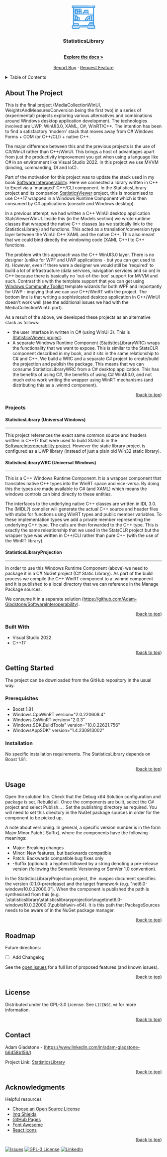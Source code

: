 <a name="readme-top"></a>

<!-- PROJECT LOGO -->
<br />
<div align="center">
  <a href="https://github.com/Adam-Gladstone/SoftwareInteroperability/">
    <img src="Images/statistics-library.png" alt="logo" width="80" height="80">
  </a>

  <h3 align="center">StatisticsLibrary</h3>

  <p align="center">
    <br />
    <a href="https://github.com/Adam-Gladstone/SoftwareInteroperability"><strong>Explore the docs »</strong></a>
    <br />
    <br />
    <a href="https://github.com/Adam-Gladstone/SoftwareInteroperability/issues">Report Bug</a>
    ·
    <a href="https://github.com/Adam-Gladstone/SoftwareInteroperability/issues">Request Feature</a>
  </p>
</div>

<!-- TABLE OF CONTENTS -->
<details>
  <summary>Table of Contents</summary>
  <ol>
    <li>
      <a href="#about-the-project">About The Project</a>
      <ul>
        <li><a href="#projects">Projects</a></li>
        <li><a href="#built-with">Built With</a></li>
      </ul>
    </li>
    <li>
      <a href="#getting-started">Getting Started</a>
      <ul>
        <li><a href="#prerequisites">Prerequisites</a></li>
        <li><a href="#installation">Installation</a></li>
      </ul>
    </li>
    <li><a href="#usage">Usage</a></li>
    <li><a href="#roadmap">Roadmap</a></li>
    <li><a href="#license">License</a></li>
    <li><a href="#contact">Contact</a></li>
    <li><a href="#acknowledgments">Acknowledgments</a></li>
  </ol>
</details>

<!-- ABOUT THE PROJECT -->
## About The Project
This is the final project (MediaCollectionWinUI, WeightsAndMeasuresConversion being the first two) in a series of (experimental) projects exploring various alternatives and combinations around Windows desktop application development. The technologies involved are UWP, WinUI3.0, XAML, C#, WinRT/C++. The intention has been to find a satisfactory 'modern' stack that moves away from C# Windows Forms + COM (or C++/CLI) + native C++.

The major difference between this and the previous projects is the use of C#/WinUI rather than C++/WinUI. This brings a host of advantages apart from just the productivity improvement you get when using a language like C# in an environment like Visual Studio 2022. In this project we use MVVM (binding, commanding, DI and IoC). 

Part of the motivation for this project was to update the stack used in my book [Software Interoperability](https://github.com/Apress/cplusplus-software-interoperability-for-windows-programmers). Here we connected a library written in C++ to Excel via a 'managed' C++/CLI component. In the StatisticsLibrary project and its companion [StatisticsViewer](https://github.com/Adam-Gladstone/SoftwareInteroperability) project, this is modernised to use C++17 wrapped in a Windows Runtime Component which is then consumed by C# applications (console and Windows desktop). 

In a previous attempt, we had written a C++ WinUI desktop application StatsViewerWinUI. Inside this (in the Models section) we wrote runtime classes that wrapped the native C++ classes (as we statically link to the StatisticsLibrary) and functions. This acted as a translation/conversion type layer between the WinUI C++ XAML and the native C++. This also meant that we could bind directly the windowing code (XAML C++) to C++ functions.

The problem with this approach was the C++ WinUI3.0 layer. There is no designer (unlike for WPF and UWP applications - but you can get used to it). However, even if there were a designer we would still be 'required' to build a lot of infrastructure (data services, navigation services and so on) in C++ because there is basically no 'out-of-the-box' support for MVVM and such. Contrast this with the template support that you can get using [Windows Community Toolkit](https://github.com/CommunityToolkit/WindowsCommunityToolkit) template wizards for both WPF and importantly for UWP - implying that we can use C++/WinRT with the project. The bottom line is that writing a sophisticated desktop application in C++/WinUI doesn't work well (see the additional issues we had with the MediaCollectionWinUI port). 

As a result of the above, we developed these projects as an alternative stack as follows:
- the user interface in written in C# (using WinUI 3). This is [StatisticsViewer project](https://github.com/Adam-Gladstone/SoftwareInteroperability).
- A separate Windows Runtime Component (StatisticsLibraryWRC) wraps the functionality that we want to expose. This is similar to the StatsCLR component described in my book, and it sits in the same relationship to C# and C++. We build a WRC and a separate C# project to create/build the projection and publish the package. This means that we can consume StatisticsLibraryWRC from a C# desktop application. This has the benefits of using C#, the benefits of using C# WinUI3.0, and not much extra work writing the wrapper using WinRT mechanisms (and distributing this as a .winmd component).

<p align="right">(<a href="#readme-top">back to top</a>)</p>

### Projects
#### StatisticsLibrary (Universal Windows)
------------------------------------------
This project references the exact same common source and headers written in C++17 that were used to build StatsLib in the [SoftwareInteroperability project](https://github.com/Adam-Gladstone/SoftwareInteroperability). However the static library project is configured as a UWP library (instead of just a plain old Win32 static library).

#### StatisticsLibraryWRC (Universal Windows)
---------------------------------------------
This is a C++ Windows Runtime Component. It is a wrapper component that translates native C++ types into the WinRT space and vice-versa. By doing this the types are made available to C# (and XAML) which means the windows controls can bind directly to these entities.

The interfaces to the underlying native C++ classes are written in IDL 3.0. The (MIDL?) compiler will generate the actual C++ source and header files with stubs for functions using WinRT types and public member variables. To these implementation types we add a private member representing the underlying C++ type. The calls are then forwarded to the C++ type. This is exactly the same releationship that we used in the StatsCLR project but the wrapper type was written in C++/CLI rather than pure C++ (with the use of the WinRT library). 

#### StatisticsLibraryProjection
--------------------------------
In order to use this Windows Runtime Component (above) we need to package it in a C# NuGet project (C# Static Library). As part of the build process we compile the C++ WinRT component to a .winmd component and it is published to a local directory that we can reference in the Manage Package sources.

We consume it in a separate solution (https://github.com/Adam-Gladstone/SoftwareInteroperability).

<p align="right">(<a href="#readme-top">back to top</a>)</p>


### Built With
* Visual Studio 2022
* C++17

<p align="right">(<a href="#readme-top">back to top</a>)</p>

<!-- GETTING STARTED -->
## Getting Started
The project can be downloaded from the GitHub repository in the usual way.

### Prerequisites
* Boost 1.81
* Windows.CppWinRT version="2.0.220608.4"
* Windows.CsWinRT version="2.0.3"
* Windows.SDK.BuildTools" version="10.0.22621.756"
* WindowsAppSDK" version="1.4.230913002"

### Installation
No specific installation requirements. The StatisticsLibrary depends on Boost 1.81.

<p align="right">(<a href="#readme-top">back to top</a>)</p>

<!-- USAGE EXAMPLES -->
## Usage
Open the solution file. Check that the Debug x64 Solution configuration and package is set. Rebuild all. Once the components are built, select the C# project and select Publish... . Set the publishing directory as required. You will need to set this directory in the NuGet package sources in order for the component to be picked up.

A note about versioning.
In general, a specific version number is in the form Major.Minor.Patch[-Suffix], where the components have the following meanings:
- Major: Breaking changes
- Minor: New features, but backwards compatible
- Patch: Backwards compatible bug fixes only
- -Suffix (optional): a hyphen followed by a string denoting a pre-release version (following the Semantic Versioning or SemVer 1.0 convention).

In the StatisticsLibraryProjection project, the .nuspec document specifies the version (0.1.0-prerelease) and the target framework (e.g. "net6.0-windows10.0.22000.0"). When the component is published the path is synthesised from this (e.g. .\statisticslibrary\statisticslibraryprojection\nuget\net6.0-windows10.0.22000.0\publish\win-x64). It is this path that PackageSources needs to be aware of in the NuGet package manager.

<p align="right">(<a href="#readme-top">back to top</a>)</p>

<!-- ROADMAP -->
## Roadmap

Future directions:
- [ ] Add Changelog

See the [open issues](https://github.com/Adam-Gladstone/SoftwareInteroperability/issues) for a full list of proposed features (and known issues).

<p align="right">(<a href="#readme-top">back to top</a>)</p>

<!-- LICENSE -->
## License

Distributed under the GPL-3.0 License. See `LICENSE.md` for more information.

<p align="right">(<a href="#readme-top">back to top</a>)</p>

<!-- CONTACT -->
## Contact

Adam Gladstone - (https://www.linkedin.com/in/adam-gladstone-b6458b156/)

Project Link: [StatisticsLibrary](https://github.com/Adam-Gladstone/SoftwareInteroperability)

<p align="right">(<a href="#readme-top">back to top</a>)</p>

<!-- ACKNOWLEDGMENTS -->
## Acknowledgments

Helpful resources

* [Choose an Open Source License](https://choosealicense.com)
* [Img Shields](https://shields.io)
* [GitHub Pages](https://pages.github.com)
* [Font Awesome](https://fontawesome.com)
* [React Icons](https://react-icons.github.io/react-icons/search)

<p align="right">(<a href="#readme-top">back to top</a>)</p>

<!-- PROJECT SHIELDS -->

[![Issues][issues-shield]][issues-url]
[![GPL-3 License][license-shield]][license-url]
[![LinkedIn][linkedin-shield]][linkedin-url]

<!-- MARKDOWN LINKS & IMAGES -->
<!-- https://www.markdownguide.org/basic-syntax/#reference-style-links -->

[issues-shield]: https://img.shields.io/github/issues/Adam-Gladstone/SoftwareInteroperability.svg?style=for-the-badge
[issues-url]: https://github.com/Adam-Gladstone/SoftwareInteroperability/issues

[license-shield]: https://img.shields.io/github/license/Adam-Gladstone/SoftwareInteroperability.svg?style=for-the-badge
[license-url]: https://github.com/Adam-Gladstone/SoftwareInteroperability/LICENSE.md

[linkedin-shield]: https://img.shields.io/badge/-LinkedIn-black.svg?style=for-the-badge&logo=linkedin&colorB=555
[linkedin-url]: https://www.linkedin.com/in/adam-gladstone-b6458b156/
